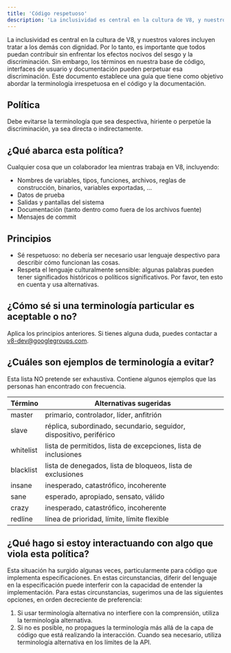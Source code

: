 ```yaml
---
title: 'Código respetuoso'
description: 'La inclusividad es central en la cultura de V8, y nuestros valores incluyen tratar a los demás con dignidad. Por lo tanto, es importante que todos puedan contribuir sin enfrentar los efectos nocivos del sesgo y la discriminación.'
---
```


La inclusividad es central en la cultura de V8, y nuestros valores incluyen tratar a los demás con dignidad. Por lo tanto, es importante que todos puedan contribuir sin enfrentar los efectos nocivos del sesgo y la discriminación. Sin embargo, los términos en nuestra base de código, interfaces de usuario y documentación pueden perpetuar esa discriminación. Este documento establece una guía que tiene como objetivo abordar la terminología irrespetuosa en el código y la documentación.

## Política

Debe evitarse la terminología que sea despectiva, hiriente o perpetúe la discriminación, ya sea directa o indirectamente.

## ¿Qué abarca esta política?

Cualquier cosa que un colaborador lea mientras trabaja en V8, incluyendo:

- Nombres de variables, tipos, funciones, archivos, reglas de construcción, binarios, variables exportadas, ...
- Datos de prueba
- Salidas y pantallas del sistema
- Documentación (tanto dentro como fuera de los archivos fuente)
- Mensajes de commit

## Principios

- Sé respetuoso: no debería ser necesario usar lenguaje despectivo para describir cómo funcionan las cosas.
- Respeta el lenguaje culturalmente sensible: algunas palabras pueden tener significados históricos o políticos significativos. Por favor, ten esto en cuenta y usa alternativas.

## ¿Cómo sé si una terminología particular es aceptable o no?

Aplica los principios anteriores. Si tienes alguna duda, puedes contactar a [v8-dev@googlegroups.com](mailto:v8-dev@googlegroups.com).

## ¿Cuáles son ejemplos de terminología a evitar?

Esta lista NO pretende ser exhaustiva. Contiene algunos ejemplos que las personas han encontrado con frecuencia.


| Término      | Alternativas sugeridas                                        |
| ------------ | ------------------------------------------------------------ |
| master       | primario, controlador, líder, anfitrión                      |
| slave        | réplica, subordinado, secundario, seguidor, dispositivo, periférico |
| whitelist    | lista de permitidos, lista de excepciones, lista de inclusiones |
| blacklist    | lista de denegados, lista de bloqueos, lista de exclusiones |
| insane       | inesperado, catastrófico, incoherente                        |
| sane         | esperado, apropiado, sensato, válido                         |
| crazy        | inesperado, catastrófico, incoherente                        |
| redline      | línea de prioridad, límite, límite flexible                  |


## ¿Qué hago si estoy interactuando con algo que viola esta política?

Esta situación ha surgido algunas veces, particularmente para código que implementa especificaciones. En estas circunstancias, diferir del lenguaje en la especificación puede interferir con la capacidad de entender la implementación. Para estas circunstancias, sugerimos una de las siguientes opciones, en orden decreciente de preferencia:

1. Si usar terminología alternativa no interfiere con la comprensión, utiliza la terminología alternativa.
1. Si no es posible, no propagues la terminología más allá de la capa de código que está realizando la interacción. Cuando sea necesario, utiliza terminología alternativa en los límites de la API.

